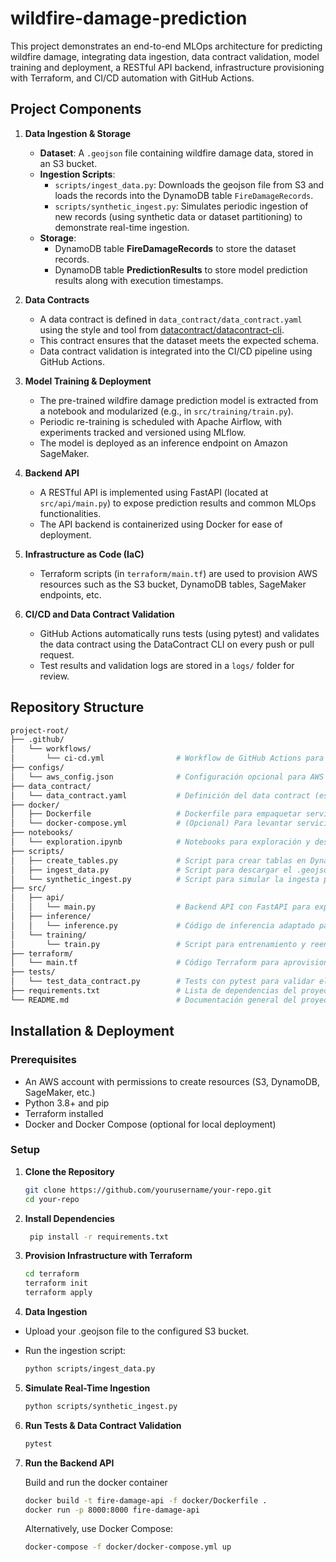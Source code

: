# wildfire-damage-prediction

This project demonstrates an end-to-end MLOps architecture for predicting wildfire damage, integrating data ingestion, data contract validation, model training and deployment, a RESTful API backend, infrastructure provisioning with Terraform, and CI/CD automation with GitHub Actions.

## Project Components

1. **Data Ingestion & Storage**
   - **Dataset**: A `.geojson` file containing wildfire damage data, stored in an S3 bucket.
   - **Ingestion Scripts**:
     - `scripts/ingest_data.py`: Downloads the geojson file from S3 and loads the records into the DynamoDB table `FireDamageRecords`.
     - `scripts/synthetic_ingest.py`: Simulates periodic ingestion of new records (using synthetic data or dataset partitioning) to demonstrate real-time ingestion.
   - **Storage**:
     - DynamoDB table **FireDamageRecords** to store the dataset records.
     - DynamoDB table **PredictionResults** to store model prediction results along with execution timestamps.

2. **Data Contracts**
   - A data contract is defined in `data_contract/data_contract.yaml` using the style and tool from [datacontract/datacontract-cli](https://github.com/datacontract/datacontract-cli).
   - This contract ensures that the dataset meets the expected schema.
   - Data contract validation is integrated into the CI/CD pipeline using GitHub Actions.

3. **Model Training & Deployment**
   - The pre-trained wildfire damage prediction model is extracted from a notebook and modularized (e.g., in `src/training/train.py`).
   - Periodic re-training is scheduled with Apache Airflow, with experiments tracked and versioned using MLflow.
   - The model is deployed as an inference endpoint on Amazon SageMaker.

4. **Backend API**
   - A RESTful API is implemented using FastAPI (located at `src/api/main.py`) to expose prediction results and common MLOps functionalities.
   - The API backend is containerized using Docker for ease of deployment.

5. **Infrastructure as Code (IaC)**
   - Terraform scripts (in `terraform/main.tf`) are used to provision AWS resources such as the S3 bucket, DynamoDB tables, SageMaker endpoints, etc.

6. **CI/CD and Data Contract Validation**
   - GitHub Actions automatically runs tests (using pytest) and validates the data contract using the DataContract CLI on every push or pull request.
   - Test results and validation logs are stored in a `logs/` folder for review.

## Repository Structure

```graphql
project-root/
├── .github/
│   └── workflows/
│       └── ci-cd.yml                # Workflow de GitHub Actions para ejecutar tests, validaciones y despliegues
├── configs/
│   └── aws_config.json              # Configuración opcional para AWS (región, credenciales, etc.)
├── data_contract/
│   └── data_contract.yaml           # Definición del data contract (esquema esperado del dataset)
├── docker/
│   ├── Dockerfile                   # Dockerfile para empaquetar servicios (ingesta o backend)
│   └── docker-compose.yml           # (Opcional) Para levantar servicios locales, por ejemplo, ingesta y Kafka
├── notebooks/
│   └── exploration.ipynb            # Notebooks para exploración y desarrollo inicial del modelo
├── scripts/
│   ├── create_tables.py             # Script para crear tablas en DynamoDB (FireDamageRecords y PredictionResults)
│   ├── ingest_data.py               # Script para descargar el .geojson desde S3 y cargarlo en DynamoDB
│   └── synthetic_ingest.py          # Script para simular la ingesta periódica de datos sintéticos o por particionado
├── src/
│   ├── api/
│   │   └── main.py                  # Backend API con FastAPI para exponer predicciones y funcionalidades MLOps
│   ├── inference/
│   │   └── inference.py             # Código de inferencia adaptado para el endpoint de SageMaker
│   └── training/
│       └── train.py                 # Script para entrenamiento y reentrenamiento del modelo
├── terraform/
│   └── main.tf                      # Código Terraform para aprovisionar recursos en AWS (S3, DynamoDB, SageMaker, etc.)
├── tests/
│   └── test_data_contract.py        # Tests con pytest para validar el data contract (usando pandas y el dataset de ejemplo)
├── requirements.txt                 # Lista de dependencias del proyecto (incluye boto3, fastapi, pytest, pandas, etc.)
└── README.md                        # Documentación general del proyecto, componentes y guía de despliegue
```

## Installation & Deployment

### Prerequisites
- An AWS account with permissions to create resources (S3, DynamoDB, SageMaker, etc.)
- Python 3.8+ and pip
- Terraform installed
- Docker and Docker Compose (optional for local deployment)

### Setup

1. **Clone the Repository**
   ```bash
   git clone https://github.com/yourusername/your-repo.git
   cd your-repo
   ```

2. **Install Dependencies**

   ```bash
    pip install -r requirements.txt
   ```
3. **Provision Infrastructure with Terraform**

   ```bash
   cd terraform
   terraform init
   terraform apply
   ```
4. **Data Ingestion**

- Upload your .geojson file to the configured S3 bucket.
- Run the ingestion script:

   ```bash
   python scripts/ingest_data.py
   ```
5. **Simulate Real-Time Ingestion**

   ```bash
   python scripts/synthetic_ingest.py
   ```
6. **Run Tests & Data Contract Validation**

   ```bash
   pytest
   ```
7. **Run the Backend API**
  
   Build and run the docker container
   
   ```bash
   docker build -t fire-damage-api -f docker/Dockerfile .
   docker run -p 8000:8000 fire-damage-api
   ```
   
   Alternatively, use Docker Compose:
   ```bash
   docker-compose -f docker/docker-compose.yml up
   ```





